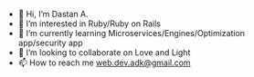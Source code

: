 - 👋 Hi, I’m Dastan A.
- 👀 I’m interested in Ruby/Ruby on Rails
- 🌱 I’m currently learning Microservices/Engines/Optimization app/security app
- 💞️ I’m looking to collaborate on Love and Light
- 📫 How to reach me web.dev.adk@gmail.com
